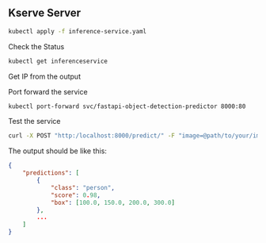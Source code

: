 ## Kserve Server


```bash
kubectl apply -f inference-service.yaml
```

Check the Status
```bash
kubectl get inferenceservice
```

Get IP from the output

Port forward the service
```bash
kubectl port-forward svc/fastapi-object-detection-predictor 8000:80
```

Test the service
```bash
curl -X POST "http:/localhost:8000/predict/" -F "image=@path/to/your/image.jpg" -F "threshold=0.5"
```

The output should be like this:
```json
{
    "predictions": [
        {
            "class": "person",
            "score": 0.98,
            "box": [100.0, 150.0, 200.0, 300.0]
        },
        ...
    ]
}
```